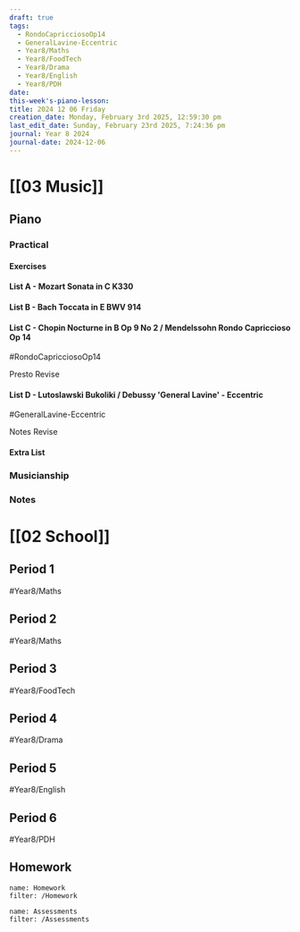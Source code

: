 ```yaml
---
draft: true
tags:
  - RondoCapricciosoOp14
  - GeneralLavine-Eccentric
  - Year8/Maths
  - Year8/FoodTech
  - Year8/Drama
  - Year8/English
  - Year8/PDH
date: 
this-week's-piano-lesson: 
title: 2024 12 06 Friday
creation_date: Monday, February 3rd 2025, 12:59:30 pm
last_edit_date: Sunday, February 23rd 2025, 7:24:36 pm
journal: Year 8 2024
journal-date: 2024-12-06
---
```


# [[03 Music]]

## Piano

### Practical

#### Exercises

#### List A - Mozart Sonata in C K330

#### List B - Bach Toccata in E BWV 914

#### List C - Chopin Nocturne in B Op 9 No 2 / Mendelssohn Rondo Capriccioso Op 14

#RondoCapricciosoOp14

Presto Revise

#### List D - Lutoslawski Bukoliki / Debussy 'General Lavine' - Eccentric

#GeneralLavine-Eccentric

Notes Revise

#### Extra List

### Musicianship

### Notes

# [[02 School]]

## Period 1

#Year8/Maths

## Period 2

#Year8/Maths

## Period 3

#Year8/FoodTech

## Period 4

#Year8/Drama

## Period 5

#Year8/English

## Period 6

#Year8/PDH

## Homework

```todoist
name: Homework
filter: /Homework
```

```todoist
name: Assessments
filter: /Assessments
```
